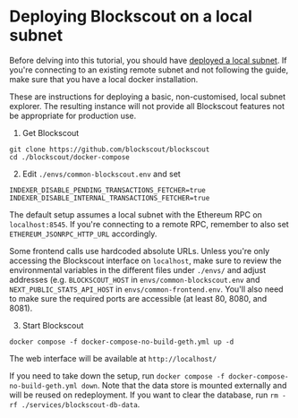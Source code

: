 # Deploying Blockscout on a local subnet

Before delving into this tutorial, you should have [deployed a local subnet](deploy-a-subnet). If you're connecting to an existing remote subnet and not following the guide, make sure that you have a local docker installation.

These are instructions for deploying a basic, non-customised, local subnet explorer. The resulting instance will not provide all Blockscout features not be appropriate for production use.

1. Get Blockscout

```
git clone https://github.com/blockscout/blockscout
cd ./blockscout/docker-compose
```

2. Edit `./envs/common-blockscout.env` and set

```
INDEXER_DISABLE_PENDING_TRANSACTIONS_FETCHER=true           
INDEXER_DISABLE_INTERNAL_TRANSACTIONS_FETCHER=true
```

The default setup assumes a local subnet with the Ethereum RPC on `localhost:8545`. If you're connecting to a remote RPC, remember to also set `ETHEREUM_JSONRPC_HTTP_URL` accordingly.

Some frontend calls use hardcoded absolute URLs. Unless you're only accessing the Blockscout interface on `localhost`, make sure to review the environmental variables in the different files under `./envs/` and adjust addresses (e.g. `BLOCKSCOUT_HOST` in `envs/common-blockscout.env` and `NEXT_PUBLIC_STATS_API_HOST` in `envs/common-frontend.env`. You'll also need to make sure the required ports are accessible (at least 80, 8080, and 8081).

3. Start Blockscout

```
docker compose -f docker-compose-no-build-geth.yml up -d
```

The web interface will be available at `http://localhost/`

If you need to take down the setup, run `docker compose -f docker-compose-no-build-geth.yml down`. Note that the data store is mounted externally and will be reused on redeployment. If you want to clear the database, run `rm -rf ./services/blockscout-db-data`.
